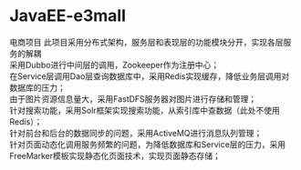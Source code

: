# JavaEE-e3mall
电商项目
此项目采用分布式架构，服务层和表现层的功能模块分开，实现各层服务的解耦<br/>
采用Dubbo进行中间层的调用，Zookeeper作为注册中心；<br/>
在Service层调用Dao层查询数据库中，采用Redis实现缓存，降低业务层调用对数据库的压力；<br/>
由于图片资源信息量大，采用FastDFS服务器对图片进行存储和管理；<br/>
针对搜索功能，采用Solr框架实现搜索功能，从索引库中查数据（此处不使用Redis）；<br/>
针对前台和后台的数据同步的问题，采用ActiveMQ进行消息队列管理；<br/>
针对页面动态化调用服务频繁的问题，为降低数据库和Service层的压力，采用FreeMarker模板实现静态化页面技术，实现页面静态存储；<br/>
